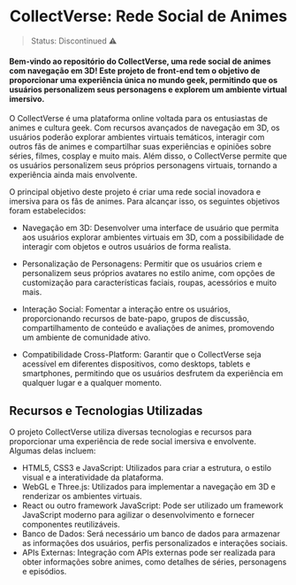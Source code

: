 <h1 align="center">CollectVerse: Rede Social de Animes</h1>

>Status: Discontinued ⚠️ 
#### Bem-vindo ao repositório do CollectVerse, uma rede social de animes com navegação em 3D! Este projeto de front-end tem o objetivo de proporcionar uma experiência única no mundo geek, permitindo que os usuários personalizem seus personagens e explorem um ambiente virtual imersivo.

O CollectVerse é uma plataforma online voltada para os entusiastas de animes e cultura geek. Com recursos avançados de navegação em 3D, os usuários poderão explorar ambientes virtuais temáticos, interagir com outros fãs de animes e compartilhar suas experiências e opiniões sobre séries, filmes, cosplay e muito mais. Além disso, o CollectVerse permite que os usuários personalizem seus próprios personagens virtuais, tornando a experiência ainda mais envolvente.

O principal objetivo deste projeto é criar uma rede social inovadora e imersiva para os fãs de animes. Para alcançar isso, os seguintes objetivos foram estabelecidos:

+ Navegação em 3D: Desenvolver uma interface de usuário que permita aos usuários explorar ambientes virtuais em 3D, com a possibilidade de interagir com objetos e outros usuários de forma realista.

+ Personalização de Personagens: Permitir que os usuários criem e personalizem seus próprios avatares no estilo anime, com opções de customização para características faciais, roupas, acessórios e muito mais.

+ Interação Social: Fomentar a interação entre os usuários, proporcionando recursos de bate-papo, grupos de discussão, compartilhamento de conteúdo e avaliações de animes, promovendo um ambiente de comunidade ativo.

+ Compatibilidade Cross-Platform: Garantir que o CollectVerse seja acessível em diferentes dispositivos, como desktops, tablets e smartphones, permitindo que os usuários desfrutem da experiência em qualquer lugar e a qualquer momento.

## Recursos e Tecnologias Utilizadas
O projeto CollectVerse utiliza diversas tecnologias e recursos para proporcionar uma experiência de rede social imersiva e envolvente. Algumas delas incluem:

+ HTML5, CSS3 e JavaScript: Utilizados para criar a estrutura, o estilo visual e a interatividade da plataforma.
+ WebGL e Three.js: Utilizados para implementar a navegação em 3D e renderizar os ambientes virtuais.
+ React ou outro framework JavaScript: Pode ser utilizado um framework JavaScript moderno para agilizar o desenvolvimento e fornecer componentes reutilizáveis.
+ Banco de Dados: Será necessário um banco de dados para armazenar as informações dos usuários, perfis personalizados e interações sociais.
+ APIs Externas: Integração com APIs externas pode ser realizada para obter informações sobre animes, como detalhes de séries, personagens e episódios.
